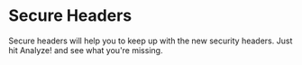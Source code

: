 # Secure Headers

Secure headers will help you to keep up with the new security headers. Just hit Analyze! and see what you're missing.
